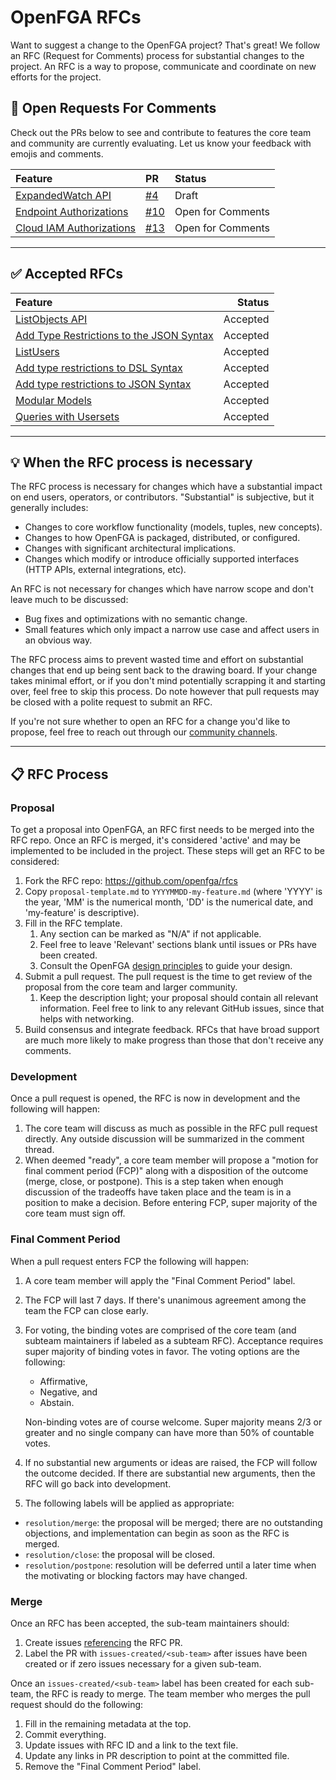 # OpenFGA RFCs

Want to suggest a change to the OpenFGA project? That's great! We follow an RFC (Request for Comments) process for substantial changes to the project. An RFC is a way to propose, communicate and coordinate on new efforts for the project. 

## 👀 Open Requests For Comments

Check out the PRs below to see and contribute to features the core team and community are currently evaluating. Let us know your feedback with emojis and comments.

| Feature                                                                                                                             | PR                                             | Status            |
|:------------------------------------------------------------------------------------------------------------------------------------|:-----------------------------------------------|:------------------|
| [ExpandedWatch API](https://github.com/openfga/rfcs/blob/expanded-watch-rfc/20220729-expandedWatch-api.md)                          | [#4](https://github.com/openfga/rfcs/pull/4)   | Draft             |
| [Endpoint Authorizations](https://github.com/openfga/rfcs/blob/fe5eaeffc2230d162297296d4d3388fe4d065d44/20221103-endpoint-authz.md) | [#10](https://github.com/openfga/rfcs/pull/10) | Open for Comments |
| [Cloud IAM Authorizations](https://github.com/openfga/rfcs/blob/d3ada983314e59d91a2afa2b8ef06eac7884c198/20230729-db-cloud-auth.md) | [#13](https://github.com/openfga/rfcs/pull/13) | Open for Comments |

---

## ✅ Accepted RFCs
| Feature                                                                                                                                |   Status |
|:---------------------------------------------------------------------------------------------------------------------------------------|---------:|
| [ListObjects API](https://github.com/openfga/rfcs/blob/main/20220714-listObjects-api.md)                                               | Accepted |
| [Add Type Restrictions to the JSON Syntax](https://github.com/openfga/rfcs/blob/main/20220831-add-type-restrictions-to-json-syntax.md) | Accepted |
| [ListUsers](https://github.com/openfga/rfcs/blob/main/20231214-listUsers-api.md)                                                       | Accepted |
| [Add type restrictions to DSL Syntax](https://github.com/openfga/rfcs/blob/main/20221012-add-type-restrictions-to-dsl-syntax.md)       | Accepted |
| [Add type restrictions to JSON Syntax](https://github.com/openfga/rfcs/blob/main/20220831-add-type-restrictions-to-json-syntax.md)     | Accepted |
| [Modular Models](https://github.com/openfga/rfcs/blob/main/20231212-modular-models.md)                                                 | Accepted |
| [Queries with Usersets](https://github.com/openfga/rfcs/blob/queries-with-usersets/20240328-queries-with-usersets.md)                  | Accepted |

---

## 💡 When the RFC process is necessary

The RFC process is necessary for changes which have a substantial impact on end users, operators, or contributors. "Substantial" is subjective, but it generally includes:

* Changes to core workflow functionality (models, tuples, new concepts).
* Changes to how OpenFGA is packaged, distributed, or configured.
* Changes with significant architectural implications.
* Changes which modify or introduce officially supported interfaces (HTTP APIs, external integrations, etc).

An RFC is not necessary for changes which have narrow scope and don't leave much to be discussed:

* Bug fixes and optimizations with no semantic change.
* Small features which only impact a narrow use case and affect users in an obvious way.

The RFC process aims to prevent wasted time and effort on substantial changes that end up being sent back to the drawing board. If your change takes minimal effort, or if you don't mind potentially scrapping it and starting over, feel free to skip this process. Do note however that pull requests may be closed with a polite request to submit an RFC.

If you're not sure whether to open an RFC for a change you'd like to propose, feel free to reach out through our [community channels](https://openfga.dev/community).

---

## 📋 RFC Process

### Proposal
To get a proposal into OpenFGA, an RFC first needs to be merged into the RFC repo. Once an RFC is merged, it's considered 'active' and may be implemented to be included in the project. These steps will get an RFC to be considered:

1. Fork the RFC repo: <https://github.com/openfga/rfcs>
1. Copy `proposal-template.md` to `YYYYMMDD-my-feature.md` (where 'YYYY' is the year, 'MM' is the numerical month, 'DD' is the numerical date, and 'my-feature' is descriptive).
1. Fill in the RFC template. 
    1. Any section can be marked as "N/A" if not applicable.
    1. Feel free to leave 'Relevant' sections blank until issues or PRs have been created.
    1. Consult the OpenFGA [design principles](https://github.com/openfga/rfcs/blob/main/DESIGN_PRINCIPLES.md) to guide your design.
1. Submit a pull request. The pull request is the time to get review of the proposal from the core team and larger community.
    1. Keep the description light; your proposal should contain all relevant information. Feel free to link to any relevant GitHub issues, since that helps with networking.
1. Build consensus and integrate feedback. RFCs that have broad support are much more likely to make progress than those that don't receive any comments.

### Development
Once a pull request is opened, the RFC is now in development and the following will happen:

1. The core team will discuss as much as possible in the RFC pull request directly. Any outside discussion will be summarized in the comment thread.
1. When deemed "ready", a core team member will propose a "motion for final comment period (FCP)" along with a disposition of the outcome (merge, close, or postpone). This is a step taken when enough discussion of the tradeoffs have taken place and the team is in a position to make a decision. Before entering FCP, super majority of the core team must sign off.

### Final Comment Period
When a pull request enters FCP the following will happen:
1. A core team member will apply the "Final Comment Period" label.
1. The FCP will last 7 days. If there's unanimous agreement among the team the FCP can close early.
1. For voting, the binding votes are comprised of the core team (and subteam maintainers if labeled as a subteam RFC). Acceptance requires super majority of binding votes in favor. The voting options are the following: 
    * Affirmative,
    * Negative, and 
    * Abstain. 
    
    Non-binding votes are of course welcome. Super majority means 2/3 or greater and no single company can have more than 50% of countable votes.
1. If no substantial new arguments or ideas are raised, the FCP will follow the outcome decided. If there are substantial new arguments, then the RFC will go back into development.
1. The following labels will be applied as appropriate:
 * `resolution/merge`: the proposal will be merged; there are no outstanding objections, and implementation can begin as soon as the RFC is merged.
 * `resolution/close`: the proposal will be closed.
 * `resolution/postpone`: resolution will be deferred until a later time when the motivating or blocking factors may have changed.

### Merge
Once an RFC has been accepted, the sub-team maintainers should:
1. Create issues [referencing](https://docs.github.com/en/github/writing-on-github/autolinked-references-and-urls#issues-and-pull-requests) the RFC PR.
1. Label the PR with `issues-created/<sub-team>` after issues have been created or if zero issues necessary for a given sub-team.

Once an `issues-created/<sub-team>` label has been created for each sub-team, the RFC is ready to merge. The team member who merges the pull request should do the following:

1. Fill in the remaining metadata at the top.
1. Commit everything.
1. Update issues with RFC ID and a link to the text file.
1. Update any links in PR description to point at the committed file.
1. Remove the "Final Comment Period" label.

